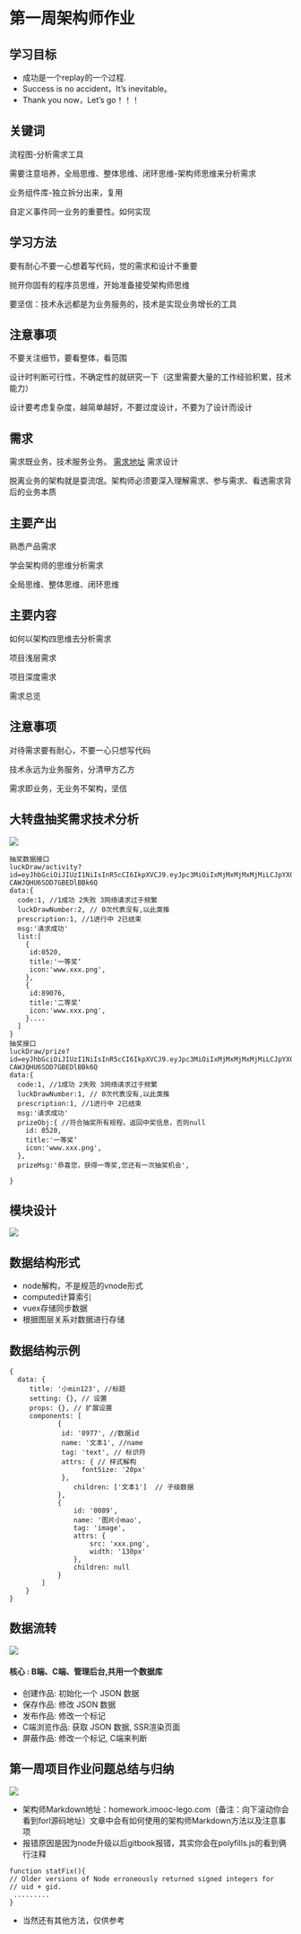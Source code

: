 # 第一周架构师作业
## 学习目标
* 成功是一个replay的一个过程.
* Success is no accident，It’s inevitable。
* Thank you now，Let’s go！！！
## 关键词

流程图-分析需求工具

需要注意培养，全局思维、整体思维、闭环思维-架构师思维来分析需求

业务组件库-独立拆分出来，复用

自定义事件同一业务的重要性。如何实现

## 学习方法

要有耐心不要一心想着写代码，觉的需求和设计不重要

抛开你固有的程序员思维，开始准备接受架构师思维

要坚信：技术永远都是为业务服务的，技术是实现业务增长的工具

## 注意事项

不要关注细节，要看整体，看范围

设计时判断可行性，不确定性的就研究一下（这里需要大量的工作经验积累，技术能力）

设计要考虑复杂度，越简单越好，不要过度设计，不要为了设计而设计
## 需求
需求既业务，技术服务业务。
[需求地址](https://www.yuque.com/imooc-lego/zlz87z)
需求设计

脱离业务的架构就是耍流氓。架构师必须要深入理解需求、参与需求、看透需求背后的业务本质

## 主要产出

熟悉产品需求

学会架构师的思维分析需求

全局思维、整体思维、闭环思维

## 主要内容

如何以架构四思维去分析需求

项目浅层需求

项目深度需求

需求总览

## 注意事项

对待需求要有耐心，不要一心只想写代码

技术永远为业务服务，分清甲方乙方

需求即业务，无业务不架构，坚信

## 大转盘抽奖需求技术分析
![](./images/luckDraw.png)
```
抽奖数据接口
luckDraw/activity?id=eyJhbGciOiJIUzI1NiIsInR5cCI6IkpXVCJ9.eyJpc3MiOiIxMjMxMjMxMjMiLCJpYXQiOiIyMDIxLTA2LTA5IDAwOjAwOjAwIiwiZXhwIjoiMjAyMS0wNi0yOSAwMDowMDowMCJ9.Y0CP4vile87vYWRZ__Ye-CAWJQHU6SDD7GBEDlBBk6Q
data:{
  code:1, //1成功 2失败 3网络请求过于频繁
  luckDrawNumber:2, // 0次代表没有,以此类推
  prescription:1, //1进行中 2已结束
  msg:'请求成功'
  list:[
    {
     id:0520,
     title:'一等奖‘
     icon:'www.xxx.png',
    },
    {
     id:89076,
     title:'二等奖‘
     icon:'www.xxx.png',
    }....
  ]
}
抽奖接口
luckDraw/prize?id=eyJhbGciOiJIUzI1NiIsInR5cCI6IkpXVCJ9.eyJpc3MiOiIxMjMxMjMxMjMiLCJpYXQiOiIyMDIxLTA2LTA5IDAwOjAwOjAwIiwiZXhwIjoiMjAyMS0wNi0yOSAwMDowMDowMCJ9.Y0CP4vile87vYWRZ__Ye-CAWJQHU6SDD7GBEDlBBk6Q
data:{
  code:1, //1成功 2失败 3网络请求过于频繁
  luckDrawNumber:1, // 0次代表没有,以此类推
  prescription:1, //1进行中 2已结束
  msg:'请求成功'
  prizeObj:{ //符合抽奖所有规程，返回中奖信息，否则null
    id: 0520,
    title:'一等奖‘
    icon:'www.xxx.png',
  },
  prizeMsg:'恭喜您，获得一等奖,您还有一次抽奖机会',
  
}
```
## 模块设计
![](./images/modular.png)

## 数据结构形式
* node解构，不是规范的vnode形式
* computed计算索引
* vuex存储同步数据
* 根据图层关系对数据进行存储
## 数据结构示例
```
{
  data: {
     title: '小min123', //标题
     setting: {}, // 设置
     props: {}, // 扩展设置
     components: [
            {
             id: '8977', //数据id
             name: '文本1', //name
             tag: 'text', // 标识符
             attrs: { // 样式解构
                  fontSize: '20px'
             },
                children: ['文本1']  // 子级数据
            },
            {
                id: '0089',
                name: '图片小mao',
                tag: 'image',
                attrs: {
                    src: 'xxx.png',
                    width: '130px'
                },
                children: null
            }
        ]
    }
}
```
## 数据流转
![](./images/data.png)

#### 核心 : B端、C端、管理后台,共用一个数据库
* 创建作品: 初始化一个 JSON 数据
* 保存作品: 修改 JSON 数据
* 发布作品: 修改一个标记
* C端浏览作品: 获取 JSON 数据, SSR渲染页面
* 屏蔽作品: 修改一个标记, C端来判断



## 第一周项目作业问题总结与归纳
![](./images/task.png)
* 架构师Markdown地址：homework.imooc-lego.com（备注：向下滚动你会看到forl源码地址）文章中会有如何使用的架构师Markdown方法以及注意事项
* 报错原因是因为node升级以后gitbook报错，其实你会在polyfills.js的看到俩行注释

```
function statFix(){
// Older versions of Node erroneously returned signed integers for
// uid + gid.
 .........
}
```
* 当然还有其他方法，仅供参考
